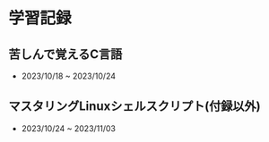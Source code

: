 # 学習記録

## 苦しんで覚えるC言語
- 2023/10/18 ~ 2023/10/24

## マスタリングLinuxシェルスクリプト(付録以外)
- 2023/10/24 ~ 2023/11/03